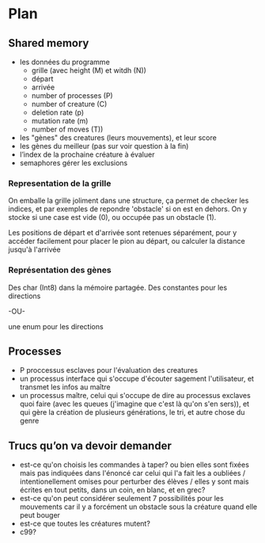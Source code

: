 # Plan

## Shared memory

- les données du programme
  - grille (avec height (M) et witdh (N))
  - départ
  - arrivée
  - number of processes (P)
  - number of creature (C)
  - deletion rate (p)
  - mutation rate (m)
  - number of moves (T))
- les "gènes" des creatures (leurs mouvements), et leur score
- les gènes du meilleur (pas sur voir question à la fin)
- l’index de la prochaine créature à évaluer
- semaphores gérer les exclusions

### Representation de la grille

On emballe la grille joliment dans une structure, ça permet de checker les indices, et par exemples de repondre 'obstacle' si on est en dehors. On y stocke si une case est vide (0), ou occupée pas un obstacle (1).

Les positions de départ et d'arrivée sont retenues séparément, pour y accéder facilement pour placer le pion au départ, ou calculer la distance jusqu'à l'arrivée

### Représentation des gènes

Des char (Int8) dans la mémoire partagée. Des constantes pour les directions

-OU-

une enum pour les directions

## Processes

- P proccessus esclaves pour l'évaluation des creatures
- un processus interface qui s'occupe d'écouter sagement l'utilisateur, et transmet les infos au maître
- un processus maître, celui qui s'occupe de dire au processus exclaves quoi faire (avec les queues (j'imagine que c'est là qu'on s'en sers)), et qui gère la création de plusieurs générations, le tri, et autre chose du genre

## Trucs qu’on va devoir demander

- est-ce qu'on choisis les commandes à taper? ou bien elles sont fixées mais pas indiquées dans l'énoncé car celui qui l'a fait les a oubliées / intentionellement omises pour perturber des élèves / elles y sont mais écrites en tout petits, dans un coin, en blanc, et en grec?
- est-ce qu'on peut considérer seulement 7 possibilités pour les mouvements car il y a forcément un obstacle sous la créature quand elle peut bouger
- est-ce que toutes les créatures mutent?
- c99?
